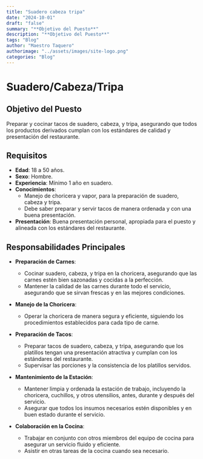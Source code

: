 ```yaml
---
title: "Suadero cabeza tripa"
date: "2024-10-01"
draft: "false"
summary: "**Objetivo del Puesto**"
description: "**Objetivo del Puesto**"
tags: "Blog"
author: "Maestro Taquero"
authorimage: "../assets/images/site-logo.png"
categories: "Blog"
---
```

# Suadero/Cabeza/Tripa

## **Objetivo del Puesto**
Preparar y cocinar tacos de suadero, cabeza, y tripa, asegurando que todos los productos derivados cumplan con los estándares de calidad y presentación del restaurante.

## **Requisitos**

- **Edad**: 18 a 50 años.
- **Sexo**: Hombre.
- **Experiencia**: Mínimo 1 año en suadero.
- **Conocimientos**:
  - Manejo de choricera y vapor, para la preparación de suadero, cabeza y tripa.
  - Debe saber preparar y servir tacos de manera ordenada y con una buena presentación.
- **Presentación**: Buena presentación personal, apropiada para el puesto y alineada con los estándares del restaurante.

## **Responsabilidades Principales**

- **Preparación de Carnes**:
  - Cocinar suadero, cabeza, y tripa en la choricera, asegurando que las carnes estén bien sazonadas y cocidas a la perfección.
  - Mantener la calidad de las carnes durante todo el servicio, asegurando que se sirvan frescas y en las mejores condiciones.

- **Manejo de la Choricera**:
  - Operar la choricera de manera segura y eficiente, siguiendo los procedimientos establecidos para cada tipo de carne.

- **Preparación de Tacos**:
  - Preparar tacos de suadero, cabeza, y tripa, asegurando que los platillos tengan una presentación atractiva y cumplan con los estándares del restaurante.
  - Supervisar las porciones y la consistencia de los platillos servidos.

- **Mantenimiento de la Estación**:
  - Mantener limpia y ordenada la estación de trabajo, incluyendo la choricera, cuchillos, y otros utensilios, antes, durante y después del servicio.
  - Asegurar que todos los insumos necesarios estén disponibles y en buen estado durante el servicio.

- **Colaboración en la Cocina**:
  - Trabajar en conjunto con otros miembros del equipo de cocina para asegurar un servicio fluido y eficiente.
  - Asistir en otras tareas de la cocina cuando sea necesario.
